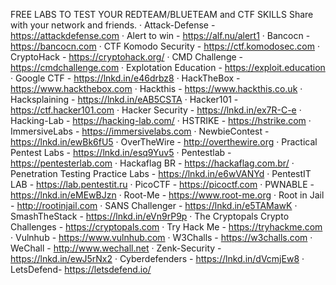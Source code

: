 FREE LABS TO TEST YOUR REDTEAM/BLUETEAM and CTF SKILLS
Share with your network and friends.
· Attack-Defense - https://attackdefense.com
· Alert to win - https://alf.nu/alert1
· Bancocn - https://bancocn.com
· CTF Komodo Security - https://ctf.komodosec.com
· CryptoHack - https://cryptohack.org/
· CMD Challenge - https://cmdchallenge.com
· Explotation Education - https://exploit.education
· Google CTF - https://lnkd.in/e46drbz8
· HackTheBox - https://www.hackthebox.com
· Hackthis - https://www.hackthis.co.uk
· Hacksplaining - https://lnkd.in/eAB5CSTA
· Hacker101 - https://ctf.hacker101.com
· Hacker Security - https://lnkd.in/ex7R-C-e
· Hacking-Lab - https://hacking-lab.com/
· HSTRIKE - https://hstrike.com
· ImmersiveLabs - https://immersivelabs.com
· NewbieContest - https://lnkd.in/ewBk6fU5
· OverTheWire - http://overthewire.org
· Practical Pentest Labs - https://lnkd.in/esq9Yuv5
· Pentestlab - https://pentesterlab.com
· Hackaflag BR - https://hackaflag.com.br/
· Penetration Testing Practice Labs - https://lnkd.in/e6wVANYd
· PentestIT LAB - https://lab.pentestit.ru
· PicoCTF - https://picoctf.com
· PWNABLE - https://lnkd.in/eMEwBJzn
· Root-Me - https://www.root-me.org
· Root in Jail - http://rootinjail.com
· SANS Challenger - https://lnkd.in/e5TAMawK
· SmashTheStack - https://lnkd.in/eVn9rP9p
· The Cryptopals Crypto Challenges - https://cryptopals.com
· Try Hack Me - https://tryhackme.com
· Vulnhub - https://www.vulnhub.com
· W3Challs - https://w3challs.com
· WeChall - http://www.wechall.net
· Zenk-Security - https://lnkd.in/ewJ5rNx2
· Cyberdefenders - https://lnkd.in/dVcmjEw8
· LetsDefend- https://letsdefend.io/
